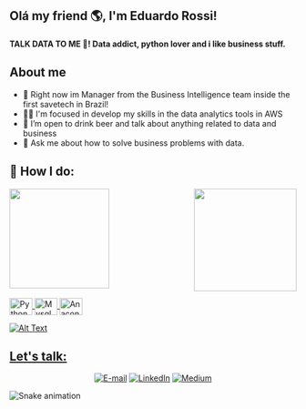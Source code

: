 ## Olá my friend 🌎, I'm Eduardo Rossi!

#### TALK DATA TO ME 🥵! Data addict, python lover and i like business stuff.

## About me
- 💼 Right now im Manager from the Business Intelligence team inside the first savetech in Brazil!
- ✍🏽 I'm focused in develop my skills in the data analytics tools in AWS
- 🍻 I’m open to drink beer and talk about anything related to data and business
- 💬 Ask me about how to solve business problems with data.

## 🎨 How I do:

<div>
  <a href="https://github.com/rossiedu/rossiedu#readme">
  <img align="right" height="180em" src="https://github-readme-stats.vercel.app/api?username=rossiedu&?count_private=true&include_all_commits=true&show_icons=true&theme=codeSTACKr"/>
  <img align "right" height="175em" src="https://github-readme-stats.vercel.app/api/top-langs/?username=rossiedu&layout=compact&langs_count=7&theme=codeSTACKr"/>
</div> 

<div style="display: inline_block"><br>
  <img align="center" alt="Python" height="30" width="40" src="https://cdn.jsdelivr.net/gh/devicons/devicon/icons/python/python-original.svg">
  <img align="center" alt="Mysql" height="30" width="40" src="https://cdn.jsdelivr.net/gh/devicons/devicon/icons/mysql/mysql-original.svg">
  <img align="center" alt="Anaconda" height="30" width="40" src="https://cdn.jsdelivr.net/gh/devicons/devicon/icons/anaconda/anaconda-original.svg">
  
![Alt Text](https://media.giphy.com/media/vFKqnCdLPNOKc/giphy.gif)
  
 ## Let's talk:
<p align="center">
<a href="mailto:apds.eduardorossi30@gmail.com"><img alt="E-mail" src="https://img.shields.io/badge/Gmail-D14836?style=for-the-badge&logo=gmail&logoColor=white"></a>
<a href="https://www.linkedin.com/in/eduardodrossi/"><img alt="LinkedIn" src="https://img.shields.io/badge/LinkedIn-0077B5?style=for-the-badge&logo=linkedin&logoColor=white"></a>
<a href="https://medium.com/"><img alt="Medium" src="https://img.shields.io/badge/Medium-12100E?style=for-the-badge&logo=medium&logoColor=white"></a>

![Snake animation](https://github.com/rossiedu/rossiedu/blob/output/github-contribution-grid-snake.svg)
